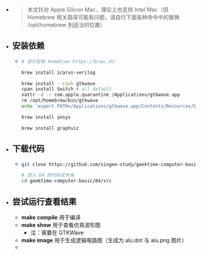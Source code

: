 - > 本文针对 Apple Silicon Mac，理论上也支持 Intel Mac（但 Homebrew 相关路径可能有问题，请自行下面各种命令中的替换 /opt/homebrew 到适当的位置）
- ## 安装依赖
	- ```bash
	  # 自行安装 Homebrew https://brew.sh/
	  
	  brew install icarus-verilog
	  
	  brew install --cask gtkwave
	  cpan install Switch # all default
	  xattr -d -r com.apple.quarantine /Applications/gtkwave.app
	  rm /opt/homebrew/bin/gtkwave
	  echo 'export PATH=/Applications/gtkwave.app/Contents/Resources/bin/:$PATH' >> ~/.zshrc
	  
	  brew install yosys
	  
	  brew install graphviz
	  ```
- ## 下载代码
	- ```bash
	  git clone https://github.com/singee-study/geektime-computer-basic.git
	  
	  # 进入 04 的代码文件夹
	  cd geektime-computer-basic/04/src
	  ```
- ## 尝试运行查看结果
	- **make compile** 用于编译
	- **make show** 用于查看仿真波形图
		- 注：需要在 GTKWave
	- **make image** 用于生成逻辑电路图（生成为 alu.dot 与 alu.png 图片）
	-